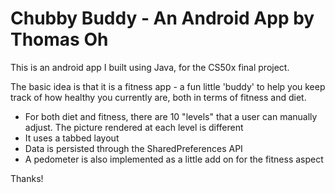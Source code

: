 # Chubby Buddy - An Android App by Thomas Oh

This is an android app I built using Java, for the CS50x final project.

The basic idea is that it is a fitness app - a fun little 'buddy' to help you keep track of how healthy you currently are, both in terms of fitness and diet.

- For both diet and fitness, there are 10 "levels" that a user can manually adjust. The picture rendered at each level is different
- It uses a tabbed layout
- Data is persisted through the SharedPreferences API
- A pedometer is also implemented as a little add on for the fitness aspect


Thanks!
